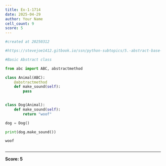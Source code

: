 ```yaml
---
title: Ex-1-1714
date: 2025-04-29
author: Your Name
cell_count: 9
score: 5
---
```


```python
#created at 20250312
```


```python
#https://stevejoe1412.gitbook.io/ssn/python-subtopics/5.-abstract-base-classes-abcs
```


```python
#Basic Abstract class
```


```python
from abc import ABC, abstractmethod
```


```python
class Animal(ABC):
    @abstractmethod
    def make_sound(self):
        pass
        
```


```python
class Dog(Animal):
    def make_sound(self):
        return "woof"
```


```python
dog = Dog()
```


```python
print(dog.make_sound())
```

    woof



```python

```


---
**Score: 5**